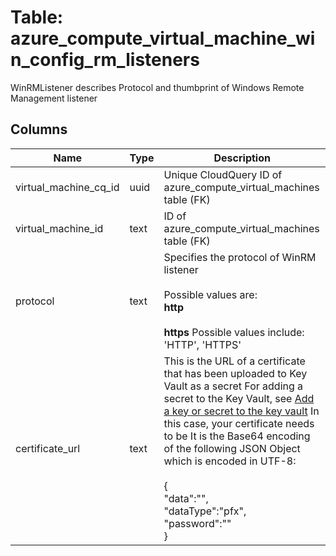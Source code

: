 
# Table: azure_compute_virtual_machine_win_config_rm_listeners
WinRMListener describes Protocol and thumbprint of Windows Remote Management listener
## Columns
| Name        | Type           | Description  |
| ------------- | ------------- | -----  |
|virtual_machine_cq_id|uuid|Unique CloudQuery ID of azure_compute_virtual_machines table (FK)|
|virtual_machine_id|text|ID of azure_compute_virtual_machines table (FK)|
|protocol|text|Specifies the protocol of WinRM listener <br><br> Possible values are: <br>**http** <br><br> **https** Possible values include: 'HTTP', 'HTTPS'|
|certificate_url|text|This is the URL of a certificate that has been uploaded to Key Vault as a secret For adding a secret to the Key Vault, see [Add a key or secret to the key vault](https://docsmicrosoftcom/azure/key-vault/key-vault-get-started/#add) In this case, your certificate needs to be It is the Base64 encoding of the following JSON Object which is encoded in UTF-8: <br><br> {<br>  "data":"<Base64-encoded-certificate>",<br>  "dataType":"pfx",<br>  "password":"<pfx-file-password>"<br>}|
